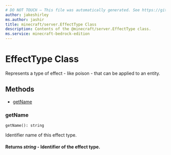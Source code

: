 ```yaml
---
# DO NOT TOUCH — This file was automatically generated. See https://github.com/mojang/minecraftapidocsgenerator to modify descriptions, examples, etc.
author: jakeshirley
ms.author: jashir
title: minecraft/server.EffectType Class
description: Contents of the @minecraft/server.EffectType class.
ms.service: minecraft-bedrock-edition
---
```

# EffectType Class

Represents a type of effect - like poison - that can be applied to an entity.

## Methods
- [getName](#getname)

### **getName**
`
getName(): string
`

Identifier name of this effect type.

#### **Returns** *string* - Identifier of the effect type.
